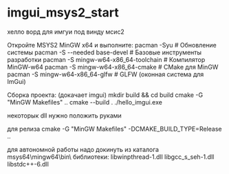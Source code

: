 # imgui_msys2_start
хелло ворд для имгуи под винду мсис2

Откройте MSYS2 MinGW x64 и выполните:
pacman -Syu                          # Обновление системы
pacman -S --needed base-devel        # Базовые инструменты разработки
pacman -S mingw-w64-x86_64-toolchain # Компилятор MinGW-w64
pacman -S mingw-w64-x86_64-cmake     # CMake для MinGW
pacman -S mingw-w64-x86_64-glfw      # GLFW (оконная система для ImGui)


Сборка проекта: (докачает imgui)
mkdir build && cd build
cmake -G "MinGW Makefiles" ..
cmake --build . 
./hello_imgui.exe

некоторык dll нужно положить руками

для релиза
cmake -G "MinGW Makefiles" -DCMAKE_BUILD_TYPE=Release ..


для автономной работы надо докинуть из каталога msys64\mingw64\bin\ библиотеки:
libwinpthread-1.dll
libgcc_s_seh-1.dll
libstdc++-6.dll


